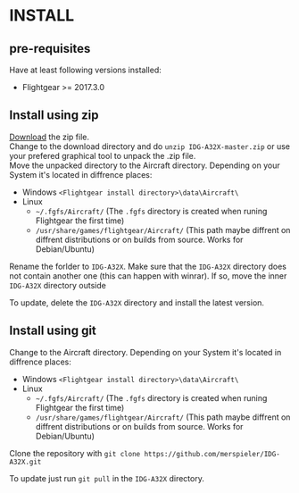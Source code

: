 # INSTALL
## pre-requisites
Have at least following versions installed:
* Flightgear >= 2017.3.0

## Install using zip
[Download](https://github.com/merspieler/IDG-A32X/archive/master.zip) the zip file.  
Change to the download directory and do `unzip IDG-A32X-master.zip` or use your prefered graphical tool to unpack the .zip file.  
Move the unpacked directory to the Aircraft directory. Depending on your System it's located in diffrence places:  
* Windows `<Flightgear install directory>\data\Aircraft\`
* Linux
  * `~/.fgfs/Aircraft/` (The `.fgfs` directory is created when runing Flightgear the first time)
  * `/usr/share/games/flightgear/Aircraft/` (This path maybe diffrent on diffrent distributions or on builds from source. Works for Debian/Ubuntu)

Rename the forlder to `IDG-A32X`.
Make sure that the `IDG-A32X` directory does not contain another one (this can happen with winrar). If so, move the inner `IDG-A32X` directory outside

To update, delete the `IDG-A32X` directory and install the latest version.

## Install using git
Change to the Aircraft directory. Depending on your System it's located in diffrence places:  
* Windows `<Flightgear install directory>\data\Aircraft\`
* Linux 
  * `~/.fgfs/Aircraft/` (The `.fgfs` directory is created when runing Flightgear the first time)
  * `/usr/share/games/flightgear/Aircraft/` (This path maybe diffrent on diffrent distributions or on builds from source. Works for Debian/Ubuntu)
  
  
Clone the repository with `git clone https://github.com/merspieler/IDG-A32X.git`

To update just run `git pull` in the `IDG-A32X` directory.
